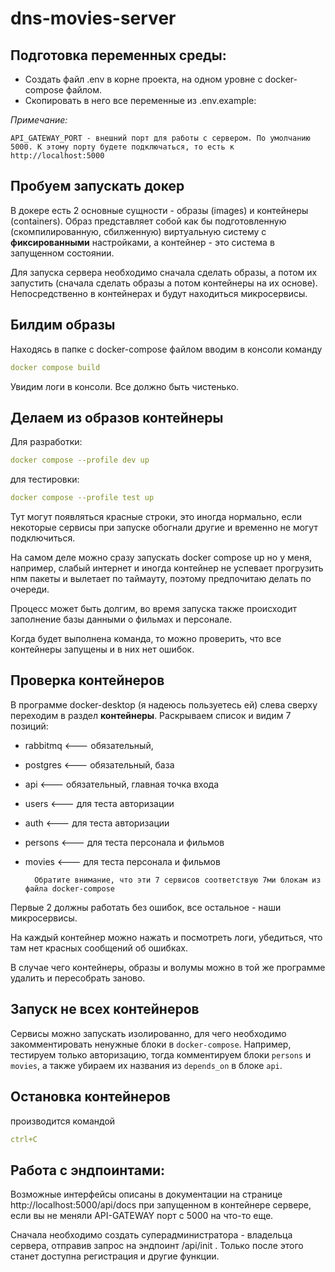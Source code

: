 # dns-movies-server

## Подготовка переменных среды:

- Создать файл .env в корне проекта, на одном уровне с docker-compose файлом. 
- Скопировать в него все переменные из .env.example: 

*Примечание:*

    API_GATEWAY_PORT - внешний порт для работы с сервером. По умолчанию 5000. К этому порту будете подключаться, то есть к http://localhost:5000

## Пробуем запускать докер

В докере есть 2 основные сущности - образы (images) и контейнеры (containers). Образ представляет собой как бы подготовленную (скомпилированную, сбилженную) виртуальную систему с **фиксированными** настройками, а контейнер - это система в запущенном состоянии.

Для запуска сервера необходимо сначала сделать образы, а потом их запустить (сначала сделать образы а потом контейнеры на их основе). Непосредственно в контейнерах и будут находиться микросервисы.

## Билдим образы

Находясь в папке с docker-compose файлом вводим в консоли команду
```yml
docker compose build
```
Увидим логи в консоли. Все должно быть чистенько.

## Делаем из образов контейнеры
Для разработки:
```yml
docker compose --profile dev up
```
для тестировки:
```yml
docker compose --profile test up
```

Тут могут появляться красные строки, это иногда нормально, если некоторые сервисы при запуске обогнали другие и временно не могут подключиться.

На самом деле можно сразу запускать docker compose up но у меня, например, слабый интернет и иногда контейнер не успевает прогрузить нпм пакеты и вылетает по таймауту, поэтому предпочитаю делать по очереди.

Процесс может быть долгим, во время запуска также происходит заполнение базы данными о фильмах и персонале.

Когда будет выполнена команда, то можно проверить, что все контейнеры запущены и в них нет ошибок.

## Проверка контейнеров

В программе docker-desktop (я надеюсь пользуетесь ей) слева сверху переходим в раздел **контейнеры**. Раскрываем список и видим 7 позиций:
- rabbitmq      <--- обязательный,
- postgres      <--- обязательный, база
- api           <--- обязательный, главная точка входа
- users         <--- для теста авторизации
- auth          <--- для теста авторизации
- persons       <--- для теста персонала и фильмов
- movies        <--- для теста персонала и фильмов

    
        Обратите внимание, что эти 7 сервисов соответствую 7ми блокам из файла docker-compose

Первые 2 должны работать без ошибок, все остальное - наши микросервисы.

На каждый контейнер можно нажать и посмотреть логи, убедиться, что там нет красных сообщений об ошибках.

В случае чего контейнеры, образы и волумы можно в той же программе удалить и пересобрать заново.

## Запуск **не** всех контейнеров

Сервисы можно запускать изолированно, для чего необходимо закомментировать ненужные блоки в `docker-compose`. Например, тестируем только авторизацию, тогда комментируем блоки `persons` и `movies`, а также убираем их названия из `depends_on` в блоке `api`.

## Остановка контейнеров
производится командой 
```yml
ctrl+C
```

## Работа с эндпоинтами:

Возможные интерфейсы описаны в документации на странице http://localhost:5000/api/docs при запущенном в контейнере сервере, если вы не меняли API-GATEWAY порт с 5000 на что-то еще.

Сначала необходимо создать суперадминистратора - владельца сервера, отправив запрос на эндпоинт /api/init . Только после этого станет доступна регистрация и другие функции.

